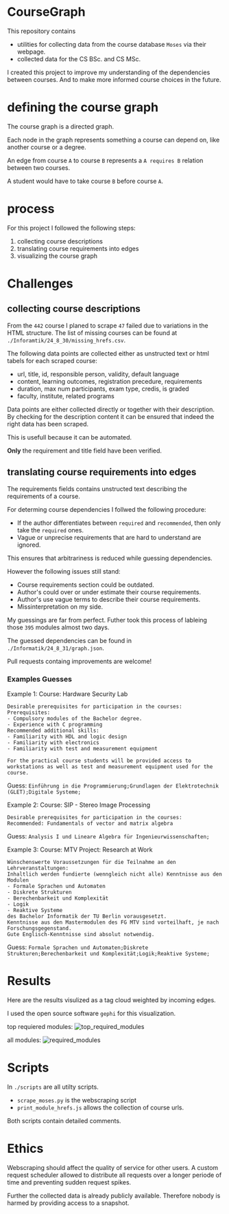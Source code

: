 # CourseGraph
This repository contains 
- utilities for collecting data from the course database `Moses` via their webpage.
- collected data for the CS BSc. and CS MSc.

I created this project to improve my understanding of the dependencies between courses.
And to make more informed course choices in the future.

# defining the course graph
The course graph is a directed graph.

Each node in the graph represents something a course can depend on, like another course or a degree.

An edge from course `A` to  course `B` represents a `A requires B` relation between two courses.

A student would have to take course `B` before course `A`.

# process
For this project I followed the following steps:
1. collecting course descriptions
2. translating course requirements into edges
3. visualizing the course graph

# Challenges

## collecting course descriptions
From the `442` course I planed to scrape `47` failed due to variations in the HTML structure.
The list of missing courses can be found at `./Inforamtik/24_8_30/missing_hrefs.csv`.


The following data points are collected either as unstructed text or html tabels for each scraped course:
- url, title, id, responsible person, validity, default language
- content, learning outcomes, registration precedure, requirements
- duration, max num participants, exam type, credis, is graded
- faculty, institute, related programs


Data points are either collected directly or together with their description. 
By checking for the description content it can be ensured that indeed the right data has been scraped.


This is usefull because it can be automated.

**Only** the requirement and title field have been verified.


## translating course requirements into edges
The requirements fields contains unstructed text describing the requirements of a course.


For determing course dependencies I follwed the following procedure:
- If the author differentiates between `required` and `recommended`, then only take the `required` ones.
- Vague or unprecise requirements that are hard to understand are ignored.

This ensures that arbitrariness is reduced while guessing dependencies.


However the following issues still stand:
- Course requirements section could be outdated.
- Author's could over or under estimate their course requirements. 
- Author's use vague terms to describe their course requirements.
- Missinterpretation on my side.


My guessings are far from perfect. 
Futher took this process of lableing those `395` modules almost two days.


The guessed dependencies can be found in `./Informatik/24_8_31/graph.json`.

Pull requests containg improvements are welcome!


### Examples Guesses

Example 1:
Course: Hardware Security Lab
```
Desirable prerequisites for participation in the courses:
Prerequisites:
- Compulsory modules of the Bachelor degree.
- Experience with C programming
Recommended additional skills:
- Familiarity with HDL and logic design
- Familiarity with electronics
- Familiarity with test and measurement equipment

For the practical course students will be provided access to workstations as well as test and measurement equipment used for the course.
```
Guess: `Einführung in die Programmierung;Grundlagen der Elektrotechnik (GLET);Digitale Systeme;`

Example 2:
Course: SIP - Stereo Image Processing
```
Desirable prerequisites for participation in the courses:
Recommended: Fundamentals of vector and matrix algebra
```
Guess: `Analysis I und Lineare Algebra für Ingenieurwissenschaften;`

Example 3:
Course: MTV Project: Research at Work
```
Wünschenswerte Voraussetzungen für die Teilnahme an den Lehrveranstaltungen:
Inhaltlich werden fundierte (wenngleich nicht alle) Kenntnisse aus den Modulen 
- Formale Sprachen und Automaten
- Diskrete Strukturen
- Berechenbarkeit und Komplexität
- Logik
- Reaktive Systeme
des Bachelor Informatik der TU Berlin vorausgesetzt.
Kenntnisse aus den Mastermodulen des FG MTV sind vorteilhaft, je nach Forschungsgegenstand. 
Gute Englisch-Kenntnisse sind absolut notwendig.
```
Guess: `Formale Sprachen und Automaten;Diskrete Strukturen;Berechenbarkeit und Komplexität;Logik;Reaktive Systeme;`


# Results

Here are the results visulized as a tag cloud weighted by incoming edges.

I used the open source software `gephi` for this visualization. 

top requiered modules:
![top_required_modules](https://github.com/user-attachments/assets/aacfaa38-56a2-4310-be54-b38ea2a8a09d)

all modules:
![required_modules](https://github.com/user-attachments/assets/dc825915-2c1f-43c6-be2b-c6ba5fc875c8)


# Scripts
In `./scripts` are all utilty scripts.
- `scrape_moses.py` is the webscraping script
- `print_module_hrefs.js` allows the collection of course urls. 

Both scripts contain detailed comments.

# Ethics
Webscraping should affect the quality of service for other users.
A custom request scheduler allowed to distribute all requests over a longer periode of time and preventing sudden request spikes.

Further the collected data is already publicly available.
Therefore nobody is harmed by providing access to a snapshot.
